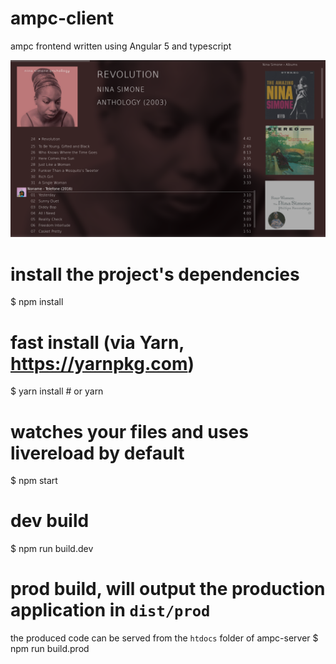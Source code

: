 # ampc-client
ampc frontend written using Angular 5 and typescript

![ScreenShot](https://raw.githubusercontent.com/derhorst/ampc-client/master/screenshot.png)


# install the project's dependencies
$ npm install
# fast install (via Yarn, https://yarnpkg.com)
$ yarn install  # or yarn

# watches your files and uses livereload by default
$ npm start

# dev build
$ npm run build.dev
# prod build, will output the production application in `dist/prod`
the produced code can be served from the `htdocs` folder of ampc-server
$ npm run build.prod
